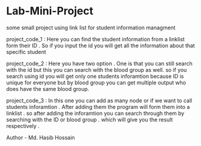 # Lab-Mini-Project
some small project using link list for student information managment

project_code_1 : Here you can find the student information from a linklist form their ID . So if you input the id you will get all the information about that specific student

project_code_2 : Here you have two option . One is that you can still search with the id but this you can search with the blood group as well. so if you search using id you will get only one students inforamtion because ID is unique for everyone but by blood group you can get multiple output who does have the same blood group.

project_code_3 : In this one you can add as many node or if we want to call students inforamtion . After adding them the program will form them into a linklist . so after adding the inforamtion you can search through them by searching with the ID or blood group . which will give you the result respectively .

Author - Md. Hasib Hossain
